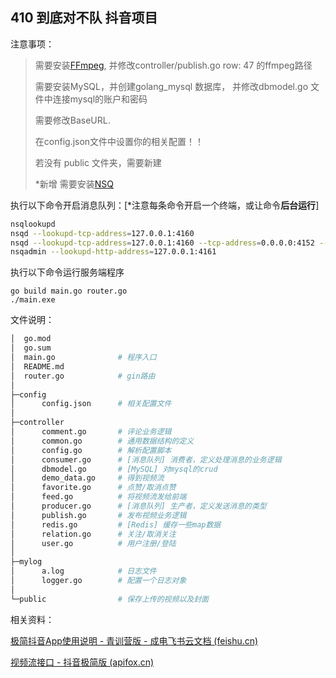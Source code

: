 ## 410 到底对不队 抖音项目



注意事项：

> 需要安装[FFmpeg](http://ffmpeg.org/download.html),   并修改controller/publish.go  row: 47 的ffmpeg路径
>
> 需要安装MySQL，并创建golang_mysql 数据库， 并修改dbmodel.go 文件中连接mysql的账户和密码
>
> 需要修改BaseURL.
>
> 在config.json文件中设置你的相关配置！！
>
> 若没有 public 文件夹，需要新建
>
> *新增 需要安装[NSQ](http://nsq.io/deployment/installing.html)



执行以下命令开启消息队列：[*注意每条命令开启一个终端，或让命令**后台运行**]

```bash
nsqlookupd
nsqd --lookupd-tcp-address=127.0.0.1:4160
nsqd --lookupd-tcp-address=127.0.0.1:4160 --tcp-address=0.0.0.0:4152 --http-address=0.0.0.0:4153
nsqadmin --lookupd-http-address=127.0.0.1:4161
```

执行以下命令运行服务端程序

```shell
go build main.go router.go
./main.exe
```

文件说明：

```bash
│  go.mod      
│  go.sum
│  main.go              # 程序入口
│  README.md
│  router.go      		# gin路由
│  
├─config
│      config.json      # 相关配置文件
│      
├─controller
│      comment.go		# 评论业务逻辑
│      common.go		# 通用数据结构的定义
│      config.go		# 解析配置脚本
│      consumer.go		# [消息队列] 消费者，定义处理消息的业务逻辑
│      dbmodel.go		# [MySQL] 对mysql的crud
│      demo_data.go     # 得到视频流
│      favorite.go		# 点赞/取消点赞
│      feed.go			# 将视频流发给前端
│      producer.go		# [消息队列] 生产者，定义发送消息的类型
│      publish.go		# 发布视频业务逻辑
│      redis.go			# [Redis] 缓存一些map数据
│      relation.go		# 关注/取消关注
│      user.go			# 用户注册/登陆
│      
├─mylog
│      a.log			# 日志文件
│      logger.go		# 配置一个日志对象
│      
└─public				# 保存上传的视频以及封面

```



相关资料：

[极简抖音App使用说明 - 青训营版 - 成电飞书云文档 (feishu.cn)](https://bytedance.feishu.cn/docs/doccnM9KkBAdyDhg8qaeGlIz7S7)

[视频流接口 - 抖音极简版 (apifox.cn)](https://www.apifox.cn/apidoc/shared-8cc50618-0da6-4d5e-a398-76f3b8f766c5/api-18345145)